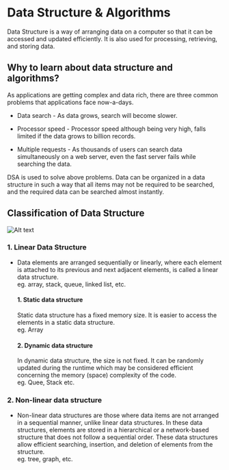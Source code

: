 # Data Structure & Algorithms
Data Structure is a way of arranging data on a computer so that it can be accessed and updated efficiently. It is also used for processing, retrieving, and storing data.
## Why to learn about data structure and algorithms?
As applications are getting complex and data rich, there are three common problems that applications face now-a-days.

   - Data search - As data grows, search will become slower.

   - Processor speed - Processor speed although being very high, falls limited if the data grows to billion records.

   - Multiple requests - As thousands of users can search data simultaneously on a web server, even the fast server fails while searching the data.
   
DSA is used to solve above problems. Data can be organized in a data structure in such a way that all items may not be required to be searched, and the required data can be searched almost instantly.

   

## Classification of Data Structure
![Alt text](https://media.geeksforgeeks.org/wp-content/uploads/20220520182504/ClassificationofDataStructure-660x347.jpg)

### 1. Linear Data Structure
- Data elements are arranged sequentially or linearly, where each element is attached to its previous and next adjacent elements, is called a linear data structure.
  <br>
   eg. array, stack, queue, linked list, etc.
     #### 1. Static data structure
     Static data structure has a fixed memory size. It is easier to access the elements in a static data structure. 
     <br>
     eg. Array

     #### 2. Dynamic data structure
     In dynamic data structure, the size is not fixed. It can be randomly updated during the runtime which may be considered efficient concerning the memory (space) complexity of the code.
      <br>
      eg. Quee, Stack etc.
### 2. Non-linear data structure
- Non-linear data structures are those where data items are not arranged in a sequential manner, unlike linear data structures. In these data structures, elements are stored in a hierarchical or a network-based structure that does not follow a sequential order. These data structures allow efficient searching, insertion, and deletion of elements from the structure.
  <br>
  eg. tree, graph, etc.
  <br>



